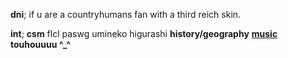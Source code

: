 **dni**; if u are a countryhumans fan with a third reich skin.

**int**; **csm** flcl paswg umineko higurashi **history/geography** __[music](https://last.fm/user/ihatememphis)__ **touhouuuu ^_^**
